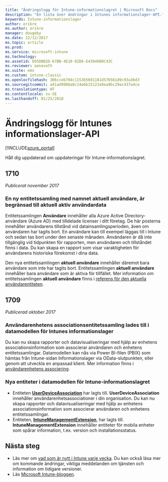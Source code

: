 ```yaml
---
title: "Ändringslogg för Intune-informationslagret | Microsoft Docs"
description: "En lista över ändringar i Intunes informationslager-API."
keywords: Intune-informationslager
author: erikre
ms.author: erikre
manager: dougeby
ms.date: 12/12/2017
ms.topic: article
ms.prod: 
ms.service: microsoft-intune
ms.technology: 
ms.assetid: E85DBB2D-67BB-4E10-82D6-E43046B9C43C
ms.reviewer: aanavath
ms.suite: ems
ms.custom: intune-classic
ms.openlocfilehash: 306cceb704c1153b5691181d576561d9c93a36d3
ms.sourcegitcommit: a41ad9988a8c14e6b15123a9ea9bc29ac437a4ce
ms.translationtype: HT
ms.contentlocale: sv-SE
ms.lasthandoff: 01/25/2018
---
```

# <a name="change-log-for-the-intune-data-warehouse-api"></a>Ändringslogg för Intunes informationslager-API

[!INCLUDE[azure_portal](./includes/azure_portal.md)]

Håll dig uppdaterad om uppdateringar för Intune-informationslagret.

## <a name="1710"></a>1710
_Publicerat november 2017_

### <a name="a-new-entity-collection-named-current-user-is-limited-to-currently-active-user-data----1544273---"></a>En ny entitetssamling med namnet aktuell användare, är begränsad till aktuell aktiv användardata <!-- 1544273 -->

Entitetssamlingen **Användare** innehåller alla Azure Active Directory-användare (Azure AD) med tilldelade licenser i ditt företag. De här posterna innehåller användarens tillstånd vid datainsamlingsperioden, även om användaren har tagits bort. En användare kan till exempel läggas till i Intune och sedan tas bort under den senaste månaden. Användaren är då inte tillgänglig vid tidpunkten för rapporten, men användaren och tillståndet finns i data. Du kan skapa en rapport som visar varaktigheten för användarens historiska förekomst i dina data.

Den nya entitetssamlingen **aktuell användare** innehåller däremot bara användare som inte har tagits bort. Entitetssamlingen **aktuell användare** innehåller bara användare som är aktiva för tillfället. Mer information om entitetssamlingen **aktuell användare** finns i [referens för den aktuella användarentiteten](reports-ref-current-user.md).

## <a name="1709"></a>1709
_Publicerad oktober 2017_

### <a name="user-device-association-entity-collection-added-to-intune-data-warehouse-data-model----1187917---"></a>Användarenhetens associationsentitetssamling lades till i datamodellen för Intunes informationslager <!-- 1187917 -->

Du kan nu skapa rapporter och datavisualiseringar med hjälp av enhetens associationsinformation som associerar användaren och enhetens entitetssamlingar. Datamodellen kan nås via Power BI-filen (PBIX) som hämtas från Intune-sidan Informationslager via OData-slutpunkten, eller genom att utveckla en anpassad klient. Mer information finns i [användarenhetens associering](reports-ref-user-device.md).

### <a name="new-entities-in-the-in-data-warehouse-data-model----1479526--------"></a>Nya entiteter i datamodellen för Intune-informationslagret <!-- 1479526 --><!-- -->

 - Entiteten [**UserDeviceAssociation**](reports-ref-user-device.md) har lagts till. **UserDeviceAssociation** innehåller användarenhetsassociationer i din organisation. Du kan nu skapa rapporter och datavisualiseringar med hjälp av enhetens associationsinformation som associerar användaren och enhetens entitetssamlingar.  
 - Entiteten, [**IntuneManagementExtension**](reports-ref-intunemanagementextension.md), har lagts till. **IntuneManagementExtension** innehåller entiteter för mobila enheter som spårar information, t.ex. version och installationsstatus.

## <a name="next-steps"></a>Nästa steg
 - Läs mer om [vad som är nytt i Intune varje vecka](whats-new.md). Du kan också läsa mer om kommande ändringar, viktiga meddelanden om tjänsten och information om tidigare versioner.
 - Läs [Microsoft Intune-bloggen](http://go.microsoft.com/fwlink/?LinkID=273882).
